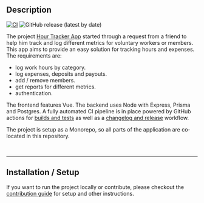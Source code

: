 ## Description

[![CI](https://github.com/flsoller/ff-hour-tracker/actions/workflows/ci.yml/badge.svg)](https://github.com/flsoller/ff-hour-tracker/actions/workflows/ci.yml)
![GitHub release (latest by date)](https://img.shields.io/github/v/release/flsoller/ff-hour-tracker?label=Release&logo=github&logoColor=silver)

The project [Hour Tracker App](https://hour-tracker.flsoller.dev/login) started through a request from a friend to help him track and log different metrics for voluntary workers or members. This app aims to provide an easy solution for tracking hours and expenses. The requirements are:

- log work hours by category.
- log expenses, deposits and payouts.
- add / remove members.
- get reports for different metrics.
- authentication.

The frontend features Vue. The backend uses Node with Express, Prisma and Postgres. A fully automated CI pipeline is in place powered by GitHub actions for [builds and tests](https://github.com/flsoller/ff-hour-tracker/actions/workflows/ci.yml) as well as a [changelog and release](https://github.com/flsoller/ff-hour-tracker/actions/workflows/release.yml) workflow.

The project is setup as a Monorepo, so all parts of the application are co-located in this repository.

<br>

---

## Installation / Setup

If you want to run the project locally or contribute, please checkout the [contribution guide](CONTRIBUTING.md) for setup and other instructions.
